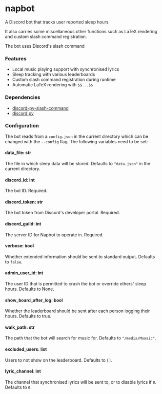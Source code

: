 # napbot
A Discord bot that tracks user reported sleep hours

It also carries some miscellaneous other functions such as LaTeX rendering and custom slash command registration.

The bot uses Discord's slash command

### Features

 - Local music playing support with synchronised lyrics
 - Sleep tracking with various leaderboards
 - Custom slash command registration during runtime
 - Automatic LaTeX rendering with `$$...$$`

### Dependencies

 - [discord-py-slash-command](https://pypi.org/project/discord-py-slash-command/)
 - [discord.py](https://pypi.org/project/discord.py/)

### Configuration

The bot reads from a `config.json` in the current directory which can be changed with the `--config` flag. The following variables need to be set:

#### data_file: str

The file in which sleep data will be stored. Defaults to `"data.json"` in the current directory.

#### discord_id: int

The bot ID. Required.

#### discord_token: str

The bot token from Discord's developer portal. Required.

#### discord_guild: int

The server ID for Napbot to operate in. Required.

#### verbose: bool

Whether extended information should be sent to standard output. Defaults to `false`.

#### admin_user_id: int

The user ID that is permitted to crash the bot or override others' sleep hours. Defaults to None.

#### show_board_after_log: bool

Whether the leaderboard should be sent after each person logging their hours. Defaults to true.

#### walk_path: str

The path that the bot will search for music for. Defaults to `"/media/Moosic"`.

#### excluded_users: list

Users to not show on the leaderboard. Defaults to `[]`.

#### lyric_channel: int

The channel that synchronised lyrics will be sent to, or to disable lyrics if `0`. Defaults to `0`.
